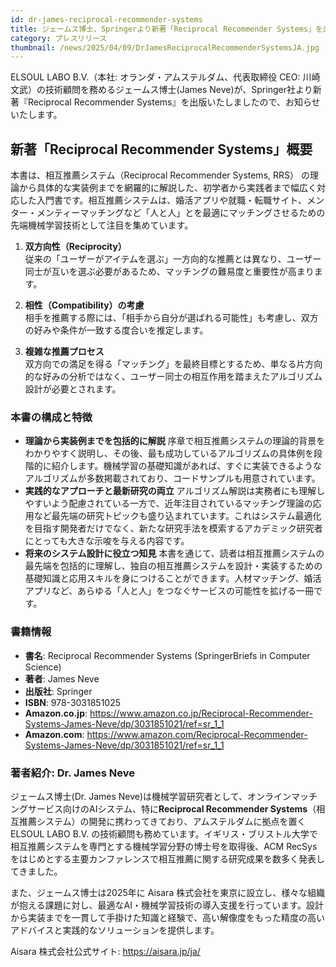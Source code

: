 ```yaml
---
id: dr-james-reciprocal-recommender-systems
title: ジェームス博士、Springerより新著「Reciprocal Recommender Systems」を出版
category: プレスリリース
thumbnail: /news/2025/04/09/DrJamesReciprocalRecommenderSystemsJA.jpg
---
```


ELSOUL LABO B.V.（本社: オランダ・アムステルダム、代表取締役 CEO: 川崎文武）の技術顧問を務めるジェームス博士(James Neve)が、Springer社より新著『Reciprocal Recommender Systems』を出版いたしましたので、お知らせいたします。

## 新著「Reciprocal Recommender Systems」概要

本書は、相互推薦システム（Reciprocal Recommender Systems, RRS） の理論から具体的な実装例までを網羅的に解説した、初学者から実践者まで幅広く対応した入門書です。相互推薦システムは、婚活アプリや就職・転職サイト、メンター・メンティーマッチングなど「人と人」とを最適にマッチングさせるための先端機械学習技術として注目を集めています。

1. **双方向性（Reciprocity）**  
   従来の「ユーザーがアイテムを選ぶ」一方向的な推薦とは異なり、ユーザー同士が互いを選ぶ必要があるため、マッチングの難易度と重要性が高まります。

2. **相性（Compatibility）の考慮**  
   相手を推薦する際には、「相手から自分が選ばれる可能性」も考慮し、双方の好みや条件が一致する度合いを推定します。

3. **複雑な推薦プロセス**  
   双方向での満足を得る「マッチング」を最終目標とするため、単なる片方向的な好みの分析ではなく、ユーザー同士の相互作用を踏まえたアルゴリズム設計が必要とされます。

### 本書の構成と特徴

- **理論から実装例までを包括的に解説**
  序章で相互推薦システムの理論的背景をわかりやすく説明し、その後、最も成功しているアルゴリズムの具体例を段階的に紹介します。機械学習の基礎知識があれば、すぐに実装できるようなアルゴリズムが多数掲載されており、コードサンプルも用意されています。
- **実践的なアプローチと最新研究の両立**
  アルゴリズム解説は実務者にも理解しやすいよう配慮されている一方で、近年注目されているマッチング理論の応用など最先端の研究トピックも盛り込まれています。これはシステム最適化を目指す開発者だけでなく、新たな研究手法を模索するアカデミック研究者にとっても大きな示唆を与える内容です。
- **将来のシステム設計に役立つ知見**
  本書を通じて、読者は相互推薦システムの最先端を包括的に理解し、独自の相互推薦システムを設計・実装するための基礎知識と応用スキルを身につけることができます。人材マッチング、婚活アプリなど、あらゆる「人と人」をつなぐサービスの可能性を拡げる一冊です。

### 書籍情報

- **書名**: Reciprocal Recommender Systems (SpringerBriefs in Computer Science)
- **著者**: James Neve
- **出版社**: Springer
- **ISBN**: 978-3031851025
- **Amazon.co.jp**: https://www.amazon.co.jp/Reciprocal-Recommender-Systems-James-Neve/dp/3031851021/ref=sr_1_1
- **Amazon.com**: https://www.amazon.com/Reciprocal-Recommender-Systems-James-Neve/dp/3031851021/ref=sr_1_1

### 著者紹介: Dr. James Neve

ジェームス博士(Dr. James Neve)は機械学習研究者として、オンラインマッチングサービス向けのAIシステム、特に**Reciprocal Recommender Systems**（相互推薦システム）の開発に携わってきており、アムステルダムに拠点を置く ELSOUL LABO B.V. の技術顧問も務めています。イギリス・ブリストル大学で相互推薦システムを専門とする機械学習分野の博士号を取得後、ACM RecSysをはじめとする主要カンファレンスで相互推薦に関する研究成果を数多く発表してきました。

また、ジェームス博士は2025年に Aisara 株式会社を東京に設立し、様々な組織が抱える課題に対し、最適なAI・機械学習技術の導入支援を行っています。設計から実装までを一貫して手掛けた知識と経験で、高い解像度をもった精度の高いアドバイスと実践的なソリューションを提供します。

Aisara 株式会社公式サイト: https://aisara.jp/ja/
